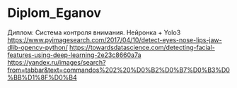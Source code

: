 # Diplom_Eganov
Диплом: Система контроля внимания. Нейронка + Yolo3
https://www.pyimagesearch.com/2017/04/10/detect-eyes-nose-lips-jaw-dlib-opencv-python/
https://towardsdatascience.com/detecting-facial-features-using-deep-learning-2e23c8660a7a
https://yandex.ru/images/search?from=tabbar&text=commandos%202%20%D0%B2%D0%B7%D0%B3%D0%BB%D1%8F%D0%B4
